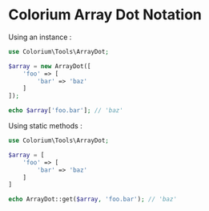 # Colorium Array Dot Notation

Using an instance :

```php
use Colorium\Tools\ArrayDot;

$array = new ArrayDot([
    'foo' => [
        'bar' => 'baz'
    ]
]);

echo $array['foo.bar']; // 'baz'
```

Using static methods :

```php
use Colorium\Tools\ArrayDot;

$array = [
    'foo' => [
        'bar' => 'baz'
    ]
]

echo ArrayDot::get($array, 'foo.bar'); // 'baz'
```